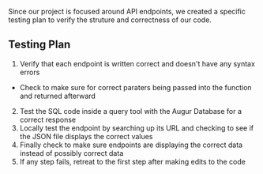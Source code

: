 Since our project is focused around API endpoints, we created a specific testing plan to verify the struture and correctness of our code.

## Testing Plan

1. Verify that each endpoint is written correct and doesn't have any syntax errors
  - Check to make sure for correct paraters being passed into the function and returned afterward
2. Test the SQL code inside a query tool with the Augur Database for a correct response
3. Locally test the endpoint by searching up its URL and checking to see if the JSON file displays the correct values
4. Finally check to make sure endpoints are displaying the correct data instead of possibly correct data
5. If any step fails, retreat to the first step after making edits to the code
